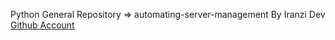 Python General Repository => automating-server-management By Iranzi Dev <a href='https://github.com/Iranzithierry'>Github Account</a>